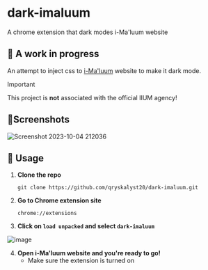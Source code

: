 # dark-imaluum
A chrome extension that dark modes i-Ma'luum website

## 🚧 A work in progress
An attempt to inject css to [i-Ma'luum](https://imaluum.iium.edu.my/home) website to make it dark mode.

> [!IMPORTANT]
> This project is **not** associated with the official IIUM agency!

## 📱Screenshots

![Screenshot 2023-10-04 212036](https://github.com/qryskalyst20/dark-imaluum/assets/65181897/57af8ede-e53b-4cfb-9095-c285835facc9)

## 🔧 Usage
1. **Clone the repo**
   ```
   git clone https://github.com/qryskalyst20/dark-imaluum.git
   ```

2. **Go to Chrome extension site**
   ```
   chrome://extensions
   ```

3. **Click on `load unpacked` and select `dark-imaluum`**
   
![image](https://github.com/qryskalyst20/dark-imaluum/assets/65181897/5714c9bc-f0ba-4fca-96ff-24e1e5b8a382)

4. **Open i-Ma'luum website and you're ready to go!**
   - Make sure the extension is turned on
